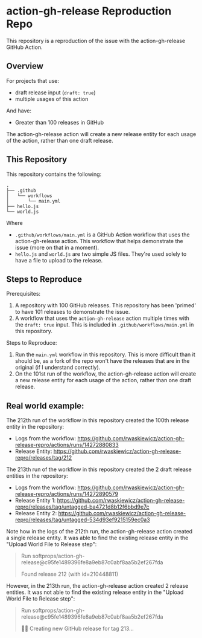 # action-gh-release Reproduction Repo

This repository is a reproduction of the issue with the action-gh-release GitHub Action.

## Overview

For projects that use:
- draft release input (`draft: true`)
- multiple usages of this action

And have:
- Greater than 100 releases in GitHub

The action-gh-release action will create a new release entity for each usage of the action, rather than one draft release.

## This Repository

This repository contains the following:
```
.
├── .github
│   └── workflows
│       └── main.yml
├── hello.js
└── world.js
```
Where
- `.github/workflows/main.yml` is a GitHub Action workflow that uses the action-gh-release action.
This workflow that helps demonstrate the issue (more on that in a moment).
- `hello.js` and `world.js` are two simple JS files.
They're used solely to have a file to upload to the release.

## Steps to Reproduce

Prerequisites:
1. A repository with 100 GitHub releases. 
This repository has been 'primed' to have 101 releases to demonstrate the issue.
2. A workflow that uses the `action-gh-release` action multiple times with the `draft: true` input.
This is included in `.github/workflows/main.yml` in this repository.

Steps to Reproduce:
1. Run the `main.yml` workflow in this repository.
This is more difficult than it should be, as a fork of the repo won't have the releases that are in the original (if I understand correctly).
2. On the 101st run of the workflow, the action-gh-release action will create a new release entity for each usage of the action, rather than one draft release.

## Real world example:

The 212th run of the workflow in this repository created the 100th release entity in the repository:
- Logs from the workflow: https://github.com/rwaskiewicz/action-gh-release-repro/actions/runs/14272880833
- Release Entity: https://github.com/rwaskiewicz/action-gh-release-repro/releases/tag/212

The 213th run of the workflow in this repository created the 2 draft release entities in the repository:
- Logs from the workflow: https://github.com/rwaskiewicz/action-gh-release-repro/actions/runs/14272890579
- Release Entity 1: https://github.com/rwaskiewicz/action-gh-release-repro/releases/tag/untagged-ba4721d8b12f6bbd9e7c
- Release Entity 2: https://github.com/rwaskiewicz/action-gh-release-repro/releases/tag/untagged-534d93ef9215159ec0a3

Note how in the logs of the 212th run, the action-gh-release action created a single release entity.
It was able to find the existing release entity in the "Upload World File to Release step":
> Run softprops/action-gh-release@c95fe1489396fe8a9eb87c0abf8aa5b2ef267fda
> 
> Found release 212 (with id=210448811)

However, in the 213th run, the action-gh-release action created 2 release entities.
It was not able to find the existing release entity in the "Upload World File to Release step":
> Run softprops/action-gh-release@c95fe1489396fe8a9eb87c0abf8aa5b2ef267fda
> 
> 👩‍🏭 Creating new GitHub release for tag 213...


